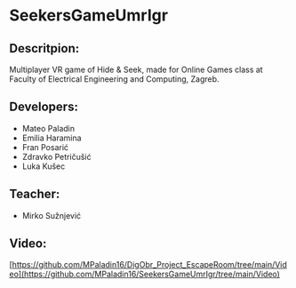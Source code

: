 # SeekersGameUmrIgr
 
## Descritpion:
Multiplayer VR game of Hide & Seek, made for Online Games class at Faculty of Electrical Engineering and Computing, Zagreb.

## Developers:
 - Mateo Paladin
 - Emilia Haramina
 - Fran Posarić
 - Zdravko Petričušić
 - Luka Kušec

## Teacher: 
- Mirko Sužnjević

## Video:
[https://github.com/MPaladin16/DigObr_Project_EscapeRoom/tree/main/Video](https://github.com/MPaladin16/SeekersGameUmrIgr/tree/main/Video)
